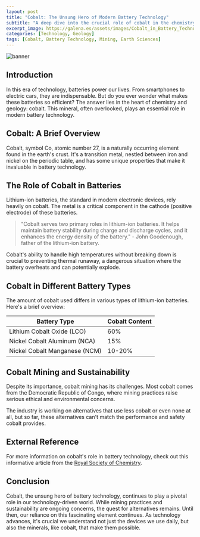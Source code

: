 ```yaml
---
layout: post
title: "Cobalt: The Unsung Hero of Modern Battery Technology"
subtitle: "A deep dive into the crucial role of cobalt in the chemistry of modern batteries."
excerpt_image: https://galena.es/assets/images/Cobalt_in_Battery_Technology.png
categories: [Technology, Geology]
tags: [Cobalt, Battery Technology, Mining, Earth Sciences]
---
```


![banner](https://galena.es/assets/images/Cobalt_in_Battery_Technology.png "Illustration of cobalt atoms intertwined with battery components, highlighting the crucial role of cobalt in modern battery technology, surrounded by geological imagery representing minerals and mining.")

## Introduction

In this era of technology, batteries power our lives. From smartphones to electric cars, they are indispensable. But do you ever wonder what makes these batteries so efficient? The answer lies in the heart of chemistry and geology: cobalt. This mineral, often overlooked, plays an essential role in modern battery technology.

## Cobalt: A Brief Overview

Cobalt, symbol Co, atomic number 27, is a naturally occurring element found in the earth's crust. It's a transition metal, nestled between iron and nickel on the periodic table, and has some unique properties that make it invaluable in battery technology.

## The Role of Cobalt in Batteries

Lithium-ion batteries, the standard in modern electronic devices, rely heavily on cobalt. The metal is a critical component in the cathode (positive electrode) of these batteries.

> "Cobalt serves two primary roles in lithium-ion batteries. It helps maintain battery stability during charge and discharge cycles, and it enhances the energy density of the battery." - John Goodenough, father of the lithium-ion battery.

Cobalt's ability to handle high temperatures without breaking down is crucial to preventing thermal runaway, a dangerous situation where the battery overheats and can potentially explode.

## Cobalt in Different Battery Types

The amount of cobalt used differs in various types of lithium-ion batteries. Here's a brief overview:

| Battery Type | Cobalt Content |
| ------------ | -------------- |
| Lithium Cobalt Oxide (LCO) | 60% |
| Nickel Cobalt Aluminum (NCA) | 15% |
| Nickel Cobalt Manganese (NCM) | 10-20% |

## Cobalt Mining and Sustainability

Despite its importance, cobalt mining has its challenges. Most cobalt comes from the Democratic Republic of Congo, where mining practices raise serious ethical and environmental concerns.

The industry is working on alternatives that use less cobalt or even none at all, but so far, these alternatives can't match the performance and safety cobalt provides.

## External Reference

For more information on cobalt's role in battery technology, check out this informative article from the [Royal Society of Chemistry](https://www.chemistryworld.com/news/cobalt-the-achilles-heel-for-electric-car-growth/3008304.article).

## Conclusion

Cobalt, the unsung hero of battery technology, continues to play a pivotal role in our technology-driven world. While mining practices and sustainability are ongoing concerns, the quest for alternatives remains. Until then, our reliance on this fascinating element continues. As technology advances, it's crucial we understand not just the devices we use daily, but also the minerals, like cobalt, that make them possible.